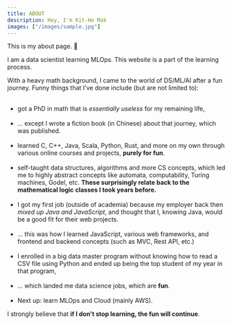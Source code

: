 ```yaml
---
title: ABOUT
description: Hey, I'm Kit-Ho Mak
images: ["/images/sample.jpg"]
---
```



This is my about page. :wave:

I am a data scientist learning MLOps. This website is a part of the learning process.

With a heavy math background, I came to the world of DS/ML/AI after a fun journey. Funny things that I've done include (but are not limited to):
<br/><br/>
- got a PhD in math that is *essentially useless* for my remaining life,<br/><br/>
- ... except I wrote a fiction book (in Chinese) about that journey, which was published.<br/><br/>
- learned C, C++, Java, Scala, Python, Rust, and more on my own through various online courses and projects, **purely for fun**.<br/><br/>
- self-taught data structures, algorithms and more CS concepts, which led me to highly abstract concepts like automata, computability, Turing machines, Godel, etc. **These surprisingly relate back to the mathematical logic classes I took years before.**<br/><br/>
- I got my first job (outside of academia) because my employer back then *mixed up Java and JavaScript*, and thought that I, knowing Java, would be a good fit for their web projects.<br/><br/>
- ... this was how I learned JavaScript, various web frameworks, and frontend and backend concepts (such as MVC, Rest API, etc.)<br/><br/>
- I enrolled in a big data master program without knowing how to read a CSV file using Python and ended up being the top student of my year in that program,<br/><br/>
- ... which landed me data science jobs, which are **fun**.<br/><br/>
- Next up: learn MLOps and Cloud (mainly AWS).

I strongly believe that **if I don't stop learning, the fun will continue**.
